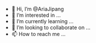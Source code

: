 - 👋 Hi, I’m @AriaJipang
- 👀 I’m interested in ...
- 🌱 I’m currently learning ...
- 💞️ I’m looking to collaborate on ...
- 📫 How to reach me ...

<!---
AriaJipang/AriaJipang is a ✨ special ✨ repository because its `README.md` (this file) appears on your GitHub profile.
You can click the Preview link to take a look at your changes.
--->
